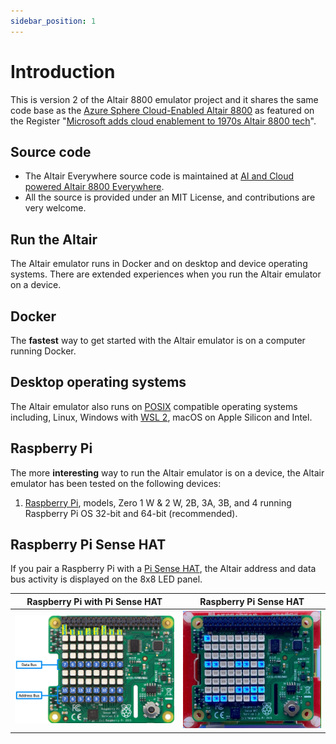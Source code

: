 ```yaml
---
sidebar_position: 1
---
```


# Introduction

This is version 2 of the Altair 8800 emulator project and it shares the same code base as the [Azure Sphere Cloud-Enabled Altair 8800](https://github.com/AzureSphereCloudEnabledAltair8800/AltairOnAzureSphere) as featured on the Register "[Microsoft adds cloud enablement to 1970s Altair 8800 tech](https://www.theregister.com/2021/07/16/altair_redux/)".

## Source code

- The Altair Everywhere source code is maintained at [AI and Cloud powered Altair 8800 Everywhere](https://github.com/gloveboxes/Altair_8800_Everywhere).
- All the source is provided under an MIT License, and contributions are very welcome.

## Run the Altair

The Altair emulator runs in Docker and on desktop and device operating systems. There are extended experiences when you run the Altair emulator on a device.

## Docker

The **fastest** way to get started with the Altair emulator is on a computer running Docker.

## Desktop operating systems

The Altair emulator also runs on [POSIX](https://en.wikipedia.org/wiki/POSIX) compatible operating systems including, Linux, Windows with [WSL 2](https://docs.microsoft.com/en-us/windows/wsl/install), macOS on Apple Silicon and Intel.

## Raspberry Pi

The more **interesting** way to run the Altair emulator is on a device, the Altair emulator has been tested on the following devices:

1. [Raspberry Pi](https://www.raspberrypi.org/), models, Zero 1 W & 2 W, 2B, 3A, 3B, and 4 running Raspberry Pi OS 32-bit and 64-bit (recommended).

## Raspberry Pi Sense HAT

If you pair a Raspberry Pi with a [Pi Sense HAT](https://www.raspberrypi.com/products/sense-hat/), the Altair address and data bus activity is displayed on the 8x8 LED panel.

| Raspberry Pi with Pi Sense HAT  | Raspberry Pi Sense HAT |
|--|--|
| ![The image shows the address and data bus LEDs](img/raspberry_pi_sense_hat_map.png) | ![The gif shows the address and data bus LEDs in action](img/raspberry_pi_sense_hat.gif) |
